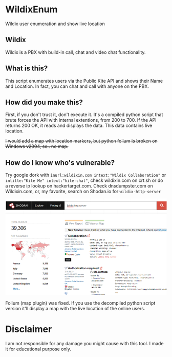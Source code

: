 # WildixEnum
Wildix user enumeration and show live location


## Wildix
Wildix is a PBX with build-in call, chat and video chat functionality.

## What is this?
This script enumerates users via the Public Kite API and shows their Name and Location. In fact, you can chat and call with anyone on the PBX.

## How did you make this?
First, if you don't trust it, don't execute it. It's a compiled python script that brute forces the API with internal extentions, from 200 to 700.
If the API returns 200 OK, it reads and displays the data. This data contains live location.

<del>I would add a map with location markers, but python folium is broken on Windows v2004, so.. no map.</del>

## How do I know who's vulnerable?
Try google dork with `inurl:wildixin.com intext:"Wildix Collaboration"` or `intitle:"Kite Me" intext:"kite-chat"`, check wildixin.com on crt.sh or do a reverse ip lookup on hackertarget.com. Check dnsdumpster.com on Wildixin.com, or, my favorite, search on Shodan.io for `wildix-http-server`

![Shodan.IO findings](./wildix-http-server.PNG)

Folium (map plugin) was fixed. If you use the decompiled python script version it'll display a map with the live location of the online users.

# Disclaimer
I am not responsible for any damage you might cause with this tool. I made it for educational purpose only.
